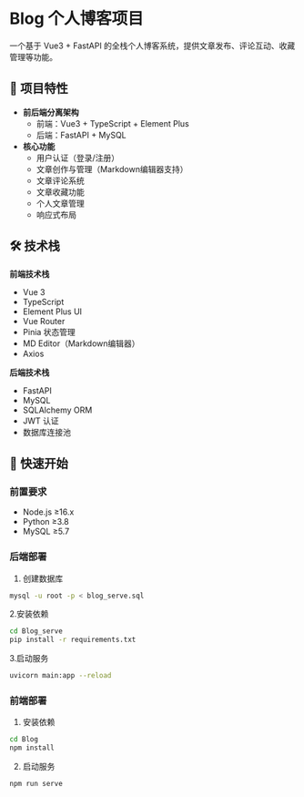 # Blog 个人博客项目

一个基于 Vue3 + FastAPI 的全栈个人博客系统，提供文章发布、评论互动、收藏管理等功能。

## 🌟 项目特性

- **前后端分离架构**
  - 前端：Vue3 + TypeScript + Element Plus
  - 后端：FastAPI + MySQL
- **核心功能**
  - 用户认证（登录/注册）
  - 文章创作与管理（Markdown编辑器支持）
  - 文章评论系统
  - 文章收藏功能
  - 个人文章管理
  - 响应式布局

## 🛠️ 技术栈

**前端技术栈**
- Vue 3
- TypeScript
- Element Plus UI
- Vue Router
- Pinia 状态管理
- MD Editor（Markdown编辑器）
- Axios

**后端技术栈**
- FastAPI
- MySQL
- SQLAlchemy ORM
- JWT 认证
- 数据库连接池


## 🚀 快速开始

### 前置要求
- Node.js ≥16.x
- Python ≥3.8
- MySQL ≥5.7

### 后端部署
1. 创建数据库
```bash
mysql -u root -p < blog_serve.sql
```

2.安装依赖
```bash
cd Blog_serve
pip install -r requirements.txt
```

3.启动服务
```bash
uvicorn main:app --reload
```

### 前端部署
1. 安装依赖
```bash
cd Blog
npm install
```

2. 启动服务
```bash
npm run serve
```
